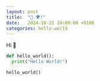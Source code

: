 ```yaml
---
layout: post
title:  "👋 🌍!"
date:   2024-10-21 18:00:00 +0100
categories: hello-world
---
```


Hi 👋

```python
def hello_world():
  print("Hello World!")

hello_world()
```